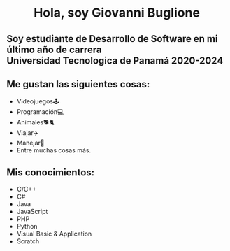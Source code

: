 <div id="header" align="center">
    <img src="https://media.giphy.com/media/xT0BKpqAaJczduXXJ6/giphy.gif" alt="">
    <h1 align="center">Hola, soy Giovanni Buglione</h1>
</div>
<div>
    <h2>Soy estudiante de Desarrollo de Software en mi último año de carrera <br> Universidad Tecnologica de Panamá 2020-2024</h2>
</div>
<div>
    <h2>Me gustan las siguientes cosas:</h2>
    <ul>
        <li>Videojuegos🕹️</li>
        <li>Programación💻</li>
        <li>Animales🐕🐈</li>
        <li>Viajar✈️</li>
        <li>Manejar🚗</li>
        <li>Entre muchas cosas más.</li>
    </ul>
</div>
<div>
    <h2>Mis conocimientos:</h1>
    <ul>
        <li>C/C++</li>
        <li>C#</li>
        <li>Java</li>
        <li>JavaScript</li>
        <li>PHP</li>
        <li>Python</li>
        <li>Visual Basic & Application</li>
        <li>Scratch</li>
    </ul>
</div>
<!--
**OurPresent/OurPresent** is a ✨ _special_ ✨ repository because its `README.md` (this file) appears on your GitHub profile.

Here are some ideas to get you started:

- 🔭 I’m currently working on ...
- 🌱 I’m currently learning ...
- 👯 I’m looking to collaborate on ...
- 🤔 I’m looking for help with ...
- 💬 Ask me about ...
- 📫 How to reach me: ...
- 😄 Pronouns: ...
- ⚡ Fun fact: ...
-->
